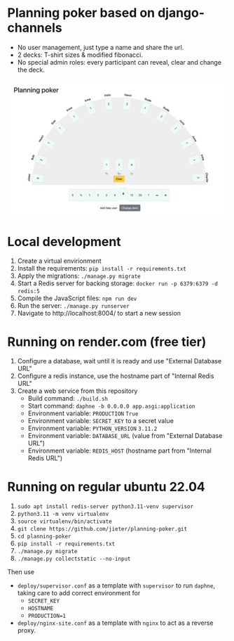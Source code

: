 # Planning poker based on django-channels

 - No user management, just type a name and share the url.
 - 2 decks: T-shirt sizes & modified fibonacci.
 - No special admin roles: every participant can reveal, clear and change the deck.

![Screenshot of the application in this repo](screenshot.png)
# Local development

1. Create a virtual envirionment
1. Install the requirements: `pip install -r requirements.txt`
1. Apply the migrations: `./manage.py migrate`
1. Start a Redis server for backing storage: `docker run -p 6379:6379 -d redis:5`
1. Compile the JavaScript files: `npm run dev`
1. Run the server: `./manage.py runserver`
1. Navigate to http://localhost:8004/ to start a new session

# Running on render.com (free tier)

1. Configure a database, wait until it is ready and use "External Database URL"
1. Configure a redis instance, use the hostname part of "Internal Redis URL"
1. Create a web service from this repository
    - Build command: `./build.sh`
    - Start command: `daphne -b 0.0.0.0 app.asgi:application`
    - Environment variable: `PRODUCTION` `True`
    - Environment variable: `SECRET_KEY` to a secret value
    - Environment variable: `PYTHON_VERSION` `3.11.2`
    - Environment variable: `DATABASE_URL` (value from "External Database URL")
    - Environment variable: `REDIS_HOST` (hostname part from "Internal Redis URL")

# Running on regular ubuntu 22.04
1. `sudo apt install redis-server python3.11-venv supervisor`
1. `python3.11 -m venv virtualenv`
1. `source virtualenv/bin/activate`
1. `git clone https://github.com/jieter/planning-poker.git`
1. `cd planning-poker`
1. `pip install -r requirements.txt`
1. `./manage.py migrate`
1. `./manage.py collectstatic --no-input`

Then use
- `deploy/supervisor.conf` as a template with `supervisor` to run `daphne`, taking care to add correct environment for
  - `SECRET_KEY`
  - `HOSTNAME`
  - `PRODUCTION=1`
- `deploy/nginx-site.conf` as a template with `nginx` to act as a reverse proxy.
